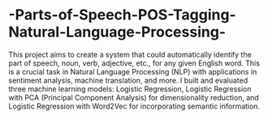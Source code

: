 # -Parts-of-Speech-POS-Tagging-Natural-Language-Processing-

This project aims to create a system that could automatically identify the part of speech, noun, verb, adjective, etc., for any given English word. This is a crucial task in Natural Language Processing (NLP) with applications in sentiment analysis, machine translation, and more. 
I built and evaluated three machine learning models: Logistic Regression, Logistic Regression with PCA (Principal Component Analysis) for dimensionality reduction, and Logistic Regression with Word2Vec for incorporating semantic information.
